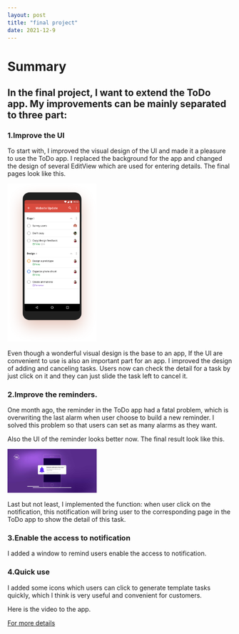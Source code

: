 ```yaml
---
layout: post
title: "final project"
date: 2021-12-9
---
```



# Summary


## In the final project, I want to extend the ToDo app. My improvements can be mainly separated to three part:

### 1.Improve the UI 

To start with, I improved the visual design of the UI and made it a pleasure to use the ToDo app. I replaced the background for the app and changed the design of several EditView which are used for entering details. The final pages look like this.

<img src="https://raw.githubusercontent.com/ColeFang/NeuCS5520_projects/ph-pages/images/design1.png" alt="drawing" width="200"/>

Even though a wonderful visual design is the base to an app, If the UI are convenient to use is also an important part for an app. I improved the design of adding and canceling tasks. Users now can check the detail for a task by just click on it and they can just slide the task left to cancel it. 

### 2.Improve the reminders.

One month ago, the reminder in the ToDo app had a fatal problem, which is overwriting the last alarm when user choose to build a new reminder. I solved this problem so that users can set as many alarms as they want. 

Also the UI of the reminder looks better now. The final result look like this.

<img src="https://raw.githubusercontent.com/ColeFang/NeuCS5520_projects/ph-pages/images/design2.jpg" alt="drawing" width="200"/>

Last but not least, I implemented the function: when user click on the notification, this notification will bring user to the corresponding page in the ToDo app to show the detail of this task.

### 3.Enable the access to notification
I added a window to remind users enable the access to notification.

### 4.Quick use  
I added some icons which users can click to generate template tasks quickly, which I think is very useful and convenient for customers.

Here is the video to the app.

[For more details](https://github.com/ColeFang/cs5520projects/tree/main/TodoApp)
